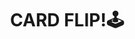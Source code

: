 <!DOCTYPE html>
<html lang="en">
<head>
  <meta charset="UTF-8">
  <meta name="viewport" content="width=device-width, initial-scale=1.0">
  <title>Memory Game  </title>
  
  <h1><center>
    CARD FLIP!🕹️
    </center>
  
  
  <link rel="icon" href="https://img.icons8.com/?size=80&id=yIEXkWu3pI1T&format=png">

 
</head>
<body>   
 
  <div id="game-board"></div>
</h1> 
  
  
  <link rel="stylesheet" href="style.css">

  <script src="script.js"></script>
  
</body>
</html>
